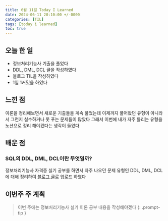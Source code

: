 ```yaml
---
title: 6월 11일 Today I Learned
date: 2024-06-11 20:10:00 +/-0000
categories: [TIL]
tags: [today i learned]
toc: true
---
```


## 오늘 한 일

* 정보처리기능사 기출을 풀었다
* DDL, DML, DCL 글을 작성하였다
* 블로그 TIL을 작성하였다
* 1일 1커밋을 하였다

## 느낀 점

이론을 정리해보면서 새로운 기출들을 계속 풀었는데 이제까지 풀어왔던 유형이 아니라서 그런지 실수하거나 못 푸는 문제들이 많았다 그래서 이번에 내가 자주 틀리는 유형을 노션으로 정리 해야겠다는 생각이 들었다

## 배운 점

### SQL의 DDL, DML, DCL이란 무엇일까?

정보처리기능사 자격증 실기 공부를 하면서 자주 나오던 문제 유형인 DDL, DML, DCL에 대해 정리하여 [블로그 글](https://jangwoojun.github.io/posts/SQL%EC%9D%98-DDL,-DML,-DCL%EC%9D%B4%EB%9E%80-%EB%AC%B4%EC%97%87%EC%9D%BC%EA%B9%8C/)로 업로드 하였다

## 이번주 주 계획

> 이번 주에는 정보처리기능사 실기 이론 공부 내용을 작성해야겠다
{: .prompt-tip }

